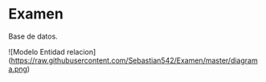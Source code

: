 # Examen

Base de datos.

![Modelo Entidad relacion]
(https://raw.githubusercontent.com/Sebastian542/Examen/master/diagrama.png)

